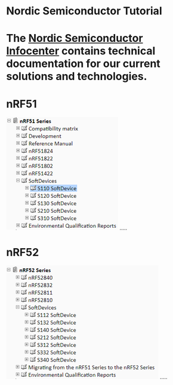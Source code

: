 # Nordic Semiconductor Tutorial



# The [Nordic Semiconductor Infocenter](https://infocenter.nordicsemi.com) contains technical documentation for our current solutions and technologies.



# nRF51
![nRF51 Series](res/img/nRF51_Series.png)
.....



# nRF52
![nRF52 Series](res/img/nRF52_Series.png)
.....
